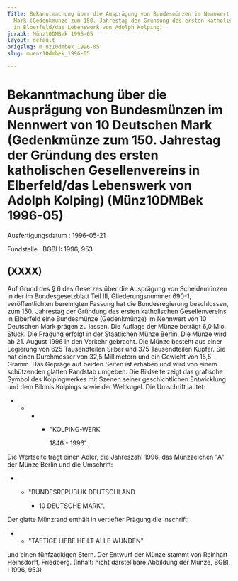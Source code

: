 ```yaml
---
Title: Bekanntmachung über die Ausprägung von Bundesmünzen im Nennwert von 10 Deutschen
  Mark (Gedenkmünze zum 150. Jahrestag der Gründung des ersten katholischen Gesellenvereins
  in Elberfeld/das Lebenswerk von Adolph Kolping)
jurabk: Münz10DMBek 1996-05
layout: default
origslug: m_nz10dmbek_1996-05
slug: muenz10dmbek_1996-05

---
```


# Bekanntmachung über die Ausprägung von Bundesmünzen im Nennwert von 10 Deutschen Mark (Gedenkmünze zum 150. Jahrestag der Gründung des ersten katholischen Gesellenvereins in Elberfeld/das Lebenswerk von Adolph Kolping) (Münz10DMBek 1996-05)

Ausfertigungsdatum
:   1996-05-21

Fundstelle
:   BGBl I: 1996, 953

## (XXXX)

Auf Grund des § 6 des Gesetzes über die Ausprägung von Scheidemünzen
in der im Bundesgesetzblatt Teil III, Gliederungsnummer 690-1,
veröffentlichten bereinigten Fassung hat die Bundesregierung
beschlossen, zum 150. Jahrestag der Gründung des ersten katholischen
Gesellenvereins in Elberfeld eine Bundesmünze (Gedenkmünze) im
Nennwert von 10 Deutschen Mark prägen zu lassen. Die Auflage der Münze
beträgt 6,0 Mio. Stück. Die Prägung erfolgt in der Staatlichen Münze
Berlin.
Die Münze wird ab 21. August 1996 in den Verkehr gebracht.
Die Münze besteht aus einer Legierung von 625 Tausendteilen Silber und
375 Tausendteilen Kupfer. Sie hat einen Durchmesser von 32,5
Millimetern und ein Gewicht von 15,5 Gramm.
Das Gepräge auf beiden Seiten ist erhaben und wird von einem
schützenden glatten Randstab umgeben.
Die Bildseite zeigt das grafische Symbol des Kolpingwerkes mit Szenen
seiner geschichtlichen Entwicklung und dem Bildnis Kolpings sowie der
Weltkugel. Die Umschrift lautet:

*
    *
        *
            *   "KOLPING-WERK

                1846 - 1996".












Die Wertseite trägt einen Adler, die Jahreszahl 1996, das Münzzeichen
"A" der Münze Berlin und die Umschrift:

*
    *   "BUNDESREPUBLIK DEUTSCHLAND

        *   10 DEUTSCHE MARK".









Der glatte Münzrand enthält in vertiefter Prägung die Inschrift:

*
    *   "TAETIGE LIEBE HEILT ALLE WUNDEN"






und einen fünfzackigen Stern.
Der Entwurf der Münze stammt von Reinhart Heinsdorff, Friedberg.
(Inhalt: nicht darstellbare Abbildung der Münze, BGBl. I 1996, 953)


